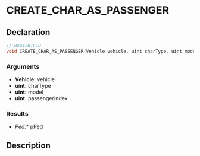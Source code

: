 # CREATE_CHAR_AS_PASSENGER

## Declaration
```cpp
// 0x442B1C1D
void CREATE_CHAR_AS_PASSENGER(Vehicle vehicle, uint charType, uint model, uint passengerIndex, Ped* pPed);
```

### Arguments
- **Vehicle:** vehicle
- **uint:** charType
- **uint:** model
- **uint:** passengerIndex

### Results
- **Ped*:** pPed

## Description
